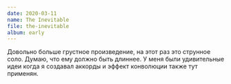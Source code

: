 ```yaml
---
date: 2020-03-11
name: The Inevitable
file: the-inevitable
album: early
---
```


Довольно больше грустное произведение, на этот раз это струнное соло. Думаю, что ему должно быть длиннее. У меня были удивительные идеи когда я создавал аккорды и эффект конволюции также тут применян.
